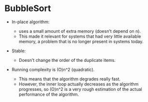 ﻿BubbleSort
===========


* In-place algorithm:
    * uses a small amount of extra memory (doesn't depend on n).
    * This made it relevant for systems that had very little available memory,
    a problem that is no longer present in systems today.

* Stable:
    * Doesn't change the order of the duplicate items.

* Running complexity is (O)n^2 (quadratic).
    * This means that the algorithm degrades really fast.
    * However, the inner loop actually decreases as the algorithm progresses,
      so (O)n^2 is a very rough estimation of the actual performance of the algorithm.